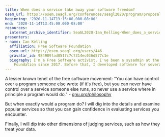 ```yaml
---
title: When does a service take away your software freedom?
osem_url: https://osem.seagl.org/conferences/seagl2020/program/proposals/792
beginning: '2020-11-14T13:15:00.000-08:00'
end: '2020-11-14T13:45:00.000-08:00'
resources:
  internet_archive_identifier: SeaGL2020-Ian_Kelling-When_does_a_service_take_away_your_software_freedom
presenters:
- name: Ian Kelling
  affiliation: Free Software Foundation
  osem_url: https://osem.seagl.org/users/446
  gravatar_id: 984909fad8517c7c7314ec036d577c1e
  biography: I'm a Free Software activist. I've been a sysadmin at the Free Software
    Foundation since 2017. Before that, I developed software for several years.
---
```


A lesser known tenet of the free software movement: "You can have
control over a program someone else wrote (if it's free), but you can
never have control over a service someone else runs, so never use a
service where in principle a program would do." -
[gnu.org/philosophy](https://www.gnu.org/philosophy/who-does-that-server-really-serve.en.html)

But when exactly would a program do? I will dig into the details and
examine popular services so that you can gain confidence in evaluating
services you encounter.

Finally, I will dip into other dimensions of judging services, such as
how they treat your data.
